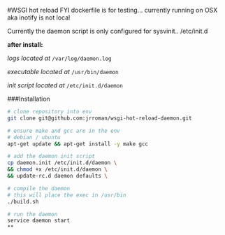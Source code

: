 #WSGI hot reload
FYI dockerfile is for testing... currently running on OSX aka inotify is not local 

Currently the daemon script is only configured for sysvinit.. /etc/init.d

**after install:**

*logs located at*
`/var/log/daemon.log`

*executable located at*
`/usr/bin/daemon`

*init script located at*
`/etc/init.d/daemon`

###Installation

```sh
# clone repository into env
git clone git@github.com:jrroman/wsgi-hot-reload-daemon.git

# ensure make and gcc are in the env
# debian / ubuntu
apt-get update && apt-get install -y make gcc

# add the daemon init script
cp daemon.init /etc/init.d/daemon \
&& chmod +x /etc/init.d/daemon \
&& update-rc.d daemon defaults \

# compile the daemon
# this will place the exec in /usr/bin
./build.sh

# run the daemon
service daemon start
**
